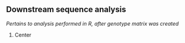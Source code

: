 ## Downstream sequence analysis
*Pertains to analysis performed in R, after genotype matrix was created*

1. Center 

